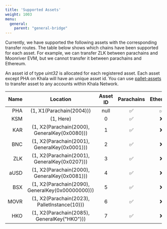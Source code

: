 ```yaml
---
title: 'Supported Assets'
weight: 1003
menu:
  general:
    parent: "general-bridge"
---
```


Currently, we have supported the following assets with the corresponding transfer routes. The table below shows which chains have been supported for each asset. For example, we can transfer ZLK between parachains and Moonriver EVM, but we cannot transfer it between parachains and Ethereum.

An asset id of type *uint32* is allocated for each registered asset. Each asset except PHA on Khala will have an unique asset id. You can use [pallet-assets](https://github.com/paritytech/substrate/tree/master/frame/assets) to transfer asset to any accounts within Khala Network.

| Name |                     Location                     | Asset ID | Parachains | Ethereum | Moonriver EVM |
| ---: | :----------------------------------------------: | :------: | :--------: | :------: | :-----------: |
| PHA  | (1, X1(Parachain(2004)))                         |   null   |     ✅      |    ✅     |      ❌      |
| KSM  | (1, Here)                                        |     0    |     ✅      |    ❌     |      ❌      |
| KAR  | (1, X2(Parachain(2000), GeneralKey(0x0080)))     |     1    |     ✅      |    ❌     |      ❌      |
| BNC  | (1, X2(Parachain(2001), GeneralKey(0x0001)))     |     2    |     ✅      |    ❌     |      ❌      |
| ZLK  | (1, X2(Parachain(2001), GeneralKey(0x0207)))     |     3    |     ✅      |    ❌     |      ✅      |
| aUSD | (1, X2(Parachain(2000), GeneralKey(0x0081)))     |     4    |     ✅      |    ❌     |      ❌      |
| BSX  | (1, X2(Parachain(2090), GeneralKey(0x00000000))) |     5    |     ✅      |    ❌     |      ❌      |
| MOVR | (1, X2(Parachain(2023), PalletInstance(10)))     |     6    |     ✅      |    ❌     |      ❌      |
| HKO  | (1, X2(Parachain(2085), GeneralKey("HKO")))      |     7    |     ✅      |    ❌     |      ❌      |
